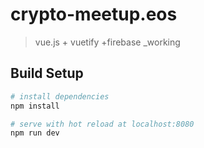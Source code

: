 # crypto-meetup.eos

> vue.js + vuetify +firebase _working

## Build Setup

``` bash
# install dependencies
npm install

# serve with hot reload at localhost:8080
npm run dev

